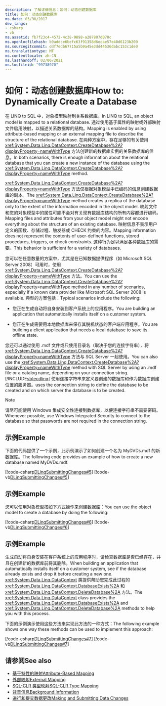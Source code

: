```yaml
---
description: 了解详细信息：如何：动态创建数据库
title: 如何：动态创建数据库
ms.date: 03/30/2017
dev_langs:
- csharp
- vb
ms.assetid: fb7f23c4-4572-4c38-9898-a287807d070c
ms.openlocfilehash: b9addce6befc63f91358d6ecae57e40d6123b200
ms.sourcegitcommit: ddf7edb67715a5b9a45e3dd44536dabc153c1de0
ms.translationtype: MT
ms.contentlocale: zh-CN
ms.lasthandoff: 02/06/2021
ms.locfileid: "99738970"
---
```

# <a name="how-to-dynamically-create-a-database"></a><span data-ttu-id="91ce2-103">如何：动态创建数据库</span><span class="sxs-lookup"><span data-stu-id="91ce2-103">How to: Dynamically Create a Database</span></span>

<span data-ttu-id="91ce2-104">在 LINQ to SQL 中，对象模型映射到关系数据库。</span><span class="sxs-lookup"><span data-stu-id="91ce2-104">In LINQ to SQL, an object model is mapped to a relational database.</span></span> <span data-ttu-id="91ce2-105">通过使用基于属性的映射或外部映射文件启用映射，以描述关系数据库的结构。</span><span class="sxs-lookup"><span data-stu-id="91ce2-105">Mapping is enabled by using attribute-based mapping or an external mapping file to describe the structure of the relational database.</span></span> <span data-ttu-id="91ce2-106">在两种方案中，存在足够的有关使用 <xref:System.Data.Linq.DataContext.CreateDatabase%2A?displayProperty=nameWithType> 方法创建新的数据库实例的关系数据库的信息。</span><span class="sxs-lookup"><span data-stu-id="91ce2-106">In both scenarios, there is enough information about the relational database that you can create a new instance of the database using the <xref:System.Data.Linq.DataContext.CreateDatabase%2A?displayProperty=nameWithType> method.</span></span>  
  
 <span data-ttu-id="91ce2-107"><xref:System.Data.Linq.DataContext.CreateDatabase%2A?displayProperty=nameWithType> 方法仅根据对象模型中已编码的信息创建数据库的副本。</span><span class="sxs-lookup"><span data-stu-id="91ce2-107">The <xref:System.Data.Linq.DataContext.CreateDatabase%2A?displayProperty=nameWithType> method creates a replica of the database only to the extent of the information encoded in the object model.</span></span> <span data-ttu-id="91ce2-108">映射文件和您的对象模型中的属性可能不会对有关现有数据库结构的所有内容都进行编码。</span><span class="sxs-lookup"><span data-stu-id="91ce2-108">Mapping files and attributes from your object model might not encode everything about the structure of an existing database.</span></span> <span data-ttu-id="91ce2-109">映射信息不表示用户定义的函数、存储过程、触发器或 CHECK 约束的内容。</span><span class="sxs-lookup"><span data-stu-id="91ce2-109">Mapping information does not represent the contents of user-defined functions, stored procedures, triggers, or check constraints.</span></span> <span data-ttu-id="91ce2-110">这种行为足以满足各种数据库的需要。</span><span class="sxs-lookup"><span data-stu-id="91ce2-110">This behavior is sufficient for a variety of databases.</span></span>  
  
 <span data-ttu-id="91ce2-111">您可以在任意数量的方案中，尤其是在已知数据提供程序（如 Microsoft SQL Server 2008）可用时，使用 <xref:System.Data.Linq.DataContext.CreateDatabase%2A?displayProperty=nameWithType> 方法。</span><span class="sxs-lookup"><span data-stu-id="91ce2-111">You can use the <xref:System.Data.Linq.DataContext.CreateDatabase%2A?displayProperty=nameWithType> method in any number of scenarios, especially if a known data provider like Microsoft SQL Server 2008 is available.</span></span> <span data-ttu-id="91ce2-112">典型的方案包括：</span><span class="sxs-lookup"><span data-stu-id="91ce2-112">Typical scenarios include the following:</span></span>  
  
- <span data-ttu-id="91ce2-113">您正在生成自动将自身安装到客户系统上的应用程序。</span><span class="sxs-lookup"><span data-stu-id="91ce2-113">You are building an application that automatically installs itself on a customer system.</span></span>  
  
- <span data-ttu-id="91ce2-114">您正在生成需要用本地数据库来保存其脱机状态的客户端应用程序。</span><span class="sxs-lookup"><span data-stu-id="91ce2-114">You are building a client application that needs a local database to save its offline state.</span></span>  
  
 <span data-ttu-id="91ce2-115">您还可以通过使用 .mdf 文件或只使用目录名（取决于您的连接字符串），将 <xref:System.Data.Linq.DataContext.CreateDatabase%2A?displayProperty=nameWithType> 方法与 SQL Server 一起使用。</span><span class="sxs-lookup"><span data-stu-id="91ce2-115">You can also use the <xref:System.Data.Linq.DataContext.CreateDatabase%2A?displayProperty=nameWithType> method with SQL Server by using an .mdf file or a catalog name, depending on your connection string.</span></span> [!INCLUDE[vbtecdlinq](../../../../../../includes/vbtecdlinq-md.md)] <span data-ttu-id="91ce2-116">使用连接字符串来定义要创建的数据库和作为数据库创建位置的服务器。</span><span class="sxs-lookup"><span data-stu-id="91ce2-116">uses the connection string to define the database to be created and on which server the database is to be created.</span></span>  
  
> [!NOTE]
> <span data-ttu-id="91ce2-117">请尽可能使用 Windows 集成安全性连接到数据库，以便连接字符串不需要密码。</span><span class="sxs-lookup"><span data-stu-id="91ce2-117">Whenever possible, use Windows Integrated Security to connect to the database so that passwords are not required in the connection string.</span></span>  
  
## <a name="example"></a><span data-ttu-id="91ce2-118">示例</span><span class="sxs-lookup"><span data-stu-id="91ce2-118">Example</span></span>  

 <span data-ttu-id="91ce2-119">下面的代码提供了一个示例，此示例演示了如何创建一个名为 MyDVDs.mdf 的新数据库。</span><span class="sxs-lookup"><span data-stu-id="91ce2-119">The following code provides an example of how to create a new database named MyDVDs.mdf.</span></span>  
  
 [!code-csharp[DLinqSubmittingChanges#5](../../../../../../samples/snippets/csharp/VS_Snippets_Data/DLinqSubmittingChanges/cs/Program.cs#5)]
 [!code-vb[DLinqSubmittingChanges#5](../../../../../../samples/snippets/visualbasic/VS_Snippets_Data/DLinqSubmittingChanges/vb/Module1.vb#5)]  
  
## <a name="example"></a><span data-ttu-id="91ce2-120">示例</span><span class="sxs-lookup"><span data-stu-id="91ce2-120">Example</span></span>  

 <span data-ttu-id="91ce2-121">您可以使用对象模型按如下方式操作来创建数据库：</span><span class="sxs-lookup"><span data-stu-id="91ce2-121">You can use the object model to create a database by doing the following:</span></span>  
  
 [!code-csharp[DLinqSubmittingChanges#6](../../../../../../samples/snippets/csharp/VS_Snippets_Data/DLinqSubmittingChanges/cs/Program.cs#6)]
 [!code-vb[DLinqSubmittingChanges#6](../../../../../../samples/snippets/visualbasic/VS_Snippets_Data/DLinqSubmittingChanges/vb/Module1.vb#6)]  
  
## <a name="example"></a><span data-ttu-id="91ce2-122">示例</span><span class="sxs-lookup"><span data-stu-id="91ce2-122">Example</span></span>  

 <span data-ttu-id="91ce2-123">生成自动将自身安装在客户系统上的应用程序时，请检查数据库是否已经存在，并且在创建新的数据库前将其删除。</span><span class="sxs-lookup"><span data-stu-id="91ce2-123">When building an application that automatically installs itself on a  customer system, see if the database already exists and drop it before creating a new one.</span></span> <span data-ttu-id="91ce2-124"><xref:System.Data.Linq.DataContext> 类提供帮助您完成此过程的 <xref:System.Data.Linq.DataContext.DatabaseExists%2A> 和 <xref:System.Data.Linq.DataContext.DeleteDatabase%2A> 方法。</span><span class="sxs-lookup"><span data-stu-id="91ce2-124">The <xref:System.Data.Linq.DataContext> class provides the <xref:System.Data.Linq.DataContext.DatabaseExists%2A> and <xref:System.Data.Linq.DataContext.DeleteDatabase%2A> methods to help you with this process.</span></span>  
  
 <span data-ttu-id="91ce2-125">下面的示例演示使用这些方法来实现此方法的一种方式：</span><span class="sxs-lookup"><span data-stu-id="91ce2-125">The following example shows one way these methods can be used to implement this approach:</span></span>  
  
 [!code-csharp[DLinqSubmittingChanges#7](../../../../../../samples/snippets/csharp/VS_Snippets_Data/DLinqSubmittingChanges/cs/Program.cs#7)]
 [!code-vb[DLinqSubmittingChanges#7](../../../../../../samples/snippets/visualbasic/VS_Snippets_Data/DLinqSubmittingChanges/vb/Module1.vb#7)]  
  
## <a name="see-also"></a><span data-ttu-id="91ce2-126">请参阅</span><span class="sxs-lookup"><span data-stu-id="91ce2-126">See also</span></span>

- [<span data-ttu-id="91ce2-127">基于特性的映射</span><span class="sxs-lookup"><span data-stu-id="91ce2-127">Attribute-Based Mapping</span></span>](attribute-based-mapping.md)
- [<span data-ttu-id="91ce2-128">外部映射</span><span class="sxs-lookup"><span data-stu-id="91ce2-128">External Mapping</span></span>](external-mapping.md)
- [<span data-ttu-id="91ce2-129">SQL-CLR 类型映射</span><span class="sxs-lookup"><span data-stu-id="91ce2-129">SQL-CLR Type Mapping</span></span>](sql-clr-type-mapping.md)
- [<span data-ttu-id="91ce2-130">背景信息</span><span class="sxs-lookup"><span data-stu-id="91ce2-130">Background Information</span></span>](background-information.md)
- [<span data-ttu-id="91ce2-131">进行和提交数据更改</span><span class="sxs-lookup"><span data-stu-id="91ce2-131">Making and Submitting Data Changes</span></span>](making-and-submitting-data-changes.md)
